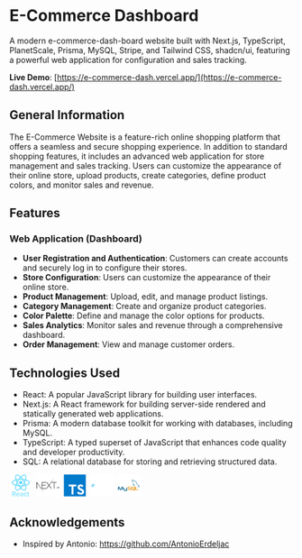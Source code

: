 # E-Commerce Dashboard

A modern e-commerce-dash-board website built with Next.js, TypeScript, PlanetScale, Prisma, MySQL, Stripe, and Tailwind CSS, shadcn/ui, featuring a powerful web application for configuration and sales tracking.

**Live Demo**: [https://e-commerce-dash.vercel.app/](https://e-commerce-dash.vercel.app/)

## General Information

The E-Commerce Website is a feature-rich online shopping platform that offers a seamless and secure shopping experience. In addition to standard shopping features, it includes an advanced web application for store management and sales tracking. Users can customize the appearance of their online store, upload products, create categories, define product colors, and monitor sales and revenue.

## Features

### Web Application (Dashboard)

- **User Registration and Authentication**: Customers can create accounts and securely log in to configure their stores.
- **Store Configuration**: Users can customize the appearance of their online store.
- **Product Management**: Upload, edit, and manage product listings.
- **Category Management**: Create and organize product categories.
- **Color Palette**: Define and manage the color options for products.
- **Sales Analytics**: Monitor sales and revenue through a comprehensive dashboard.
- **Order Management**: View and manage customer orders.

## Technologies Used

- React: A popular JavaScript library for building user interfaces.
- Next.js: A React framework for building server-side rendered and statically generated web applications.
- Prisma: A modern database toolkit for working with databases, including MySQL.
- TypeScript: A typed superset of JavaScript that enhances code quality and developer productivity.
- SQL: A relational database for storing and retrieving structured data.

<div>
  <img src="https://github.com/devicons/devicon/blob/master/icons/react/react-original-wordmark.svg" title="React" alt="React" width="40" height="40"/>&nbsp;
  <img src="https://github.com/devicons/devicon/blob/master/icons/nextjs/nextjs-original-wordmark.svg" title="NextJs" alt="NextJs" width="40" height="40"/>&nbsp;
    <img src="https://github.com/devicons/devicon/blob/master/icons/typescript/typescript-original.svg" title="TypeScript" alt="TypeScript" width="40" height="40"/>&nbsp;
  <img src="https://github.com/devicons/devicon/blob/master/icons/tailwindcss/tailwindcss-original-wordmark.svg" title="Tailwind" alt="Tailwind" width="40" height="40"/>&nbsp;
    <img src="https://github.com/devicons/devicon/blob/master/icons/mysql/mysql-original-wordmark.svg"  title="MySQL" alt="MySQL" width="40" height="40"/>&nbsp;
</div>

## Acknowledgements

- Inspired by Antonio: https://github.com/AntonioErdeljac
